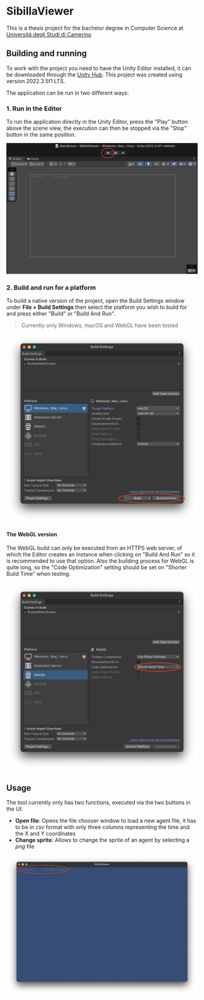 # SibillaViewer

This is a thesis project for the bachelor degree in Computer Science at 
[Università degli Studi di Camerino](http://www.unicam.it/)


## Building and running

To work with the project you need to have the Unity Editor installed, it can be downloaded 
through the [Unity Hub](https://unity.com/download). This project was created using
version 2022.3.5f1 LTS.

The application can be run in two different ways:

### 1. Run in the Editor

To run the application directly in the Unity Editor, press the "Play" button above the 
scene view, the execution can then be stopped via the "Stop" button in the same position.

![Play button in the Unity Editor](images/run_editor.png)

### 2. Build and run for a platform

To build a native version of the project, open the Build Settings window under 
**File > Build Settings** then select the platform you wish to build for and press
either "Build" or "Build And Run".

> Currently only Windows, macOS and WebGL have been tested

![Build Settings window](images/run_platform.png)

#### The WebGL version

The WebGL build can only be executed from an HTTPS web server, of which the Editor creates 
an instance when clicking on "Build And Run" so it is recommended to use that option. Also
the building process for WebGL is quite long, so the "Code Optimization" setting should be
set on "Shorter Build Time" when testing.

![Code Optimization setting](images/webgl_code_optimization.png)


## Usage

The tool currently only has two functions, executed via the two buttons in the UI:

- **Open file**: Opens the file chooser window to load a new agent file, it has to be in
*csv* format with only three columns representing the time and the X and Y coordinates
- **Change sprite**: Allows to change the sprite of an agent by selecting a *png* file

![UI buttons](images/ui_buttons.png)
